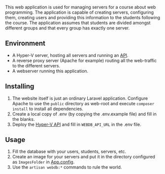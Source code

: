 This web application is used for managing servers for a course about web programming. The application is capable of 
creating servers, configuring them, creating users and providing this information to the students following the course.
The application assumes that students are divided amongst different groups and that every group has exactly one server.

Environment
-----------
* A Hyper-V server, hosting all servers and running an [API](https://github.com/goomens/UvA.VM).
* A reverse proxy server (Apache for example) routing all the web-traffic to the different servers.
* A webserver running this application.

Installing
----------
1. The website itself is just an ordinary Laravel application. Configure Apache to use the `public` directory as
web-root and execute `composer install` to install all dependencies.
2. Create a local copy of .env (by copying the .env.example file) and fill in the blanks.
3. Deploy the [Hyper-V API](https://github.com/goomens/UvA.VM) and fill in `WEBDB_API_URL` in the .env file.

Usage
-----
1. Fill the database with your users, students, servers, etc.
2. Create an image for your servers and put it in the directory configured as `ImagesFolder` in [App.config](https://github.com/goomens/UvA.VM/blob/master/UvA.VM.ApiHost/App.config).
3. Use the `artisan webdb:*` commands to rule the world.
